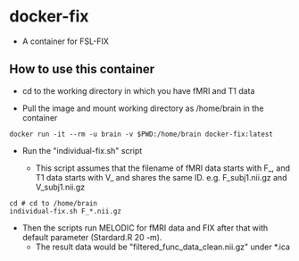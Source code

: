 # docker-fix

- A container for FSL-FIX


## How to use this container

- cd to the working directory in which you have fMRI and T1 data

- Pull the image and mount working directory as /home/brain in the container

```
docker run -it --rm -u brain -v $PWD:/home/brain docker-fix:latest
```

- Run the "individual-fix.sh" script

    - This script assumes that the filename of fMRI data starts with F_, and T1 data starts with V_ and shares the same ID. e.g. F_subj1.nii.gz and V_subj1.nii.gz

```
cd # cd to /home/brain
individual-fix.sh F_*.nii.gz
```

- Then the scripts run MELODIC for fMRI data and FIX after that with default parameter (Stardard.R 20 -m).
   - The result data would be "filtered_func_data_clean.nii.gz" under *.ica


